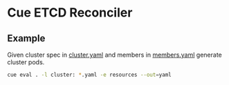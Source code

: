 # Cue ETCD Reconciler

## Example

Given cluster spec in [cluster.yaml](cluster.yaml) and members in [members.yaml](members.yaml) generate cluster pods.

```sh
cue eval . -l cluster: *.yaml -e resources --out=yaml
```